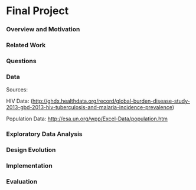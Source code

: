 Final Project
===

### Overview and Motivation

### Related Work

### Questions

### Data

Sources:

HIV Data: (http://ghdx.healthdata.org/record/global-burden-disease-study-2013-gbd-2013-hiv-tuberculosis-and-malaria-incidence-prevalence)

Population Data: http://esa.un.org/wpp/Excel-Data/population.htm

### Exploratory Data Analysis

### Design Evolution

### Implementation

### Evaluation